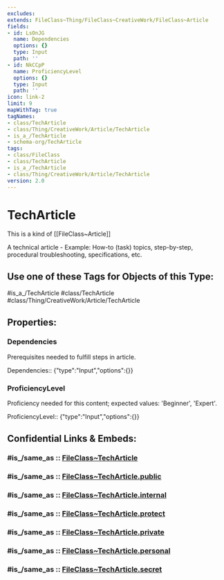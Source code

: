 ```yaml
---
excludes: 
extends: FileClass~Thing/FileClass~CreativeWork/FileClass~Article
fields:
- id: LsOnJG
  name: Dependencies
  options: {}
  type: Input
  path: ''
- id: NkCCpP
  name: ProficiencyLevel
  options: {}
  type: Input
  path: ''
icon: link-2
limit: 9
mapWithTag: true
tagNames:
- class/TechArticle
- class/Thing/CreativeWork/Article/TechArticle
- is_a_/TechArticle
- schema-org/TechArticle
tags:
- class/FileClass
- class/TechArticle
- is_a_/TechArticle
- class/Thing/CreativeWork/Article/TechArticle
version: 2.0
---
```


# TechArticle
This is a kind of [[FileClass~Article]]

A technical article - Example: How-to (task) topics, step-by-step, procedural troubleshooting, specifications, etc.


## Use one of these Tags for Objects of this Type:

#is_a_/TechArticle
#class/TechArticle
#class/Thing/CreativeWork/Article/TechArticle

## Properties:

### Dependencies
Prerequisites needed to fulfill steps in article.

Dependencies:: {"type":"Input","options":{}}

### ProficiencyLevel
Proficiency needed for this content; expected values: 'Beginner', 'Expert'.

ProficiencyLevel:: {"type":"Input","options":{}}


## Confidential Links & Embeds: 

### #is_/same_as :: [FileClass~TechArticle](/_Standards/fileClass/FileClass~Thing/FileClass~CreativeWork/FileClass~Article/FileClass~TechArticle.md) 

### #is_/same_as :: [FileClass~TechArticle.public](/_public/fileClass/FileClass~Thing/FileClass~CreativeWork/FileClass~Article/FileClass~TechArticle.public.md) 

### #is_/same_as :: [FileClass~TechArticle.internal](/_internal/fileClass/FileClass~Thing/FileClass~CreativeWork/FileClass~Article/FileClass~TechArticle.internal.md) 

### #is_/same_as :: [FileClass~TechArticle.protect](/_protect/fileClass/FileClass~Thing/FileClass~CreativeWork/FileClass~Article/FileClass~TechArticle.protect.md) 

### #is_/same_as :: [FileClass~TechArticle.private](/_private/fileClass/FileClass~Thing/FileClass~CreativeWork/FileClass~Article/FileClass~TechArticle.private.md) 

### #is_/same_as :: [FileClass~TechArticle.personal](/_personal/fileClass/FileClass~Thing/FileClass~CreativeWork/FileClass~Article/FileClass~TechArticle.personal.md) 

### #is_/same_as :: [FileClass~TechArticle.secret](/_secret/fileClass/FileClass~Thing/FileClass~CreativeWork/FileClass~Article/FileClass~TechArticle.secret.md)

